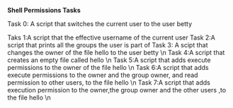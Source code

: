 **Shell Permissions Tasks**

Task 0: A script that switches the current user to the user betty 

Taks 1:A script that the effective username of the current user 
Task 2:A script that prints all the groups the user is part of 
Task 3: A scipt that changes the owner of the file hello to the user betty \n
Task 4:A script that creates an empty file called hello \n
Task 5:A script that adds execute permissions to the owner of the file hello \n
Task 6:A script that adds execute permissions to the owner and the group owner, and read permission to other users, to the file hello \n
Task 7:A script that adds execution permission to the owner,the group owner and the other users ,to the file hello \n
